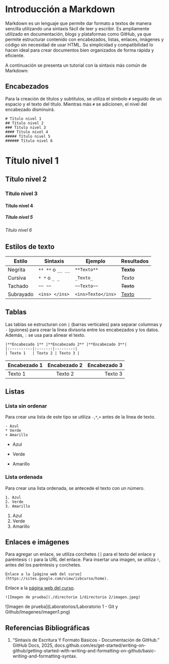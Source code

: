# Introducción a Markdown
Markdown es un lenguaje que permite dar formato a textos de manera sencilla utilizando una sintaxis fácil de leer y escribir. Es ampliamente utilizado en documentación, blogs y plataformas como GitHub, ya que permite estructurar contenido con encabezados, listas, enlaces, imágenes y código sin necesidad de usar HTML. Su simplicidad y compatibilidad lo hacen ideal para crear documentos bien organizados de forma rápida y eficiente.

A continuación se presenta un tutorial con la sintaxis más común de Markdown:

## Encabezados
Para la creación de títulos y subtítulos, se utiliza el símbolo `#` seguido de un espacio y el texto del título. Mientras más `#` se adicionen, el nivel del encabezado disminuirá.

```
# Título nivel 1  
## Título nivel 2
### Título nivel 3
#### Título nivel 4  
##### Título nivel 5
###### Título nivel 6
```
# Título nivel 1  
## Título nivel 2
### Título nivel 3
#### Título nivel 4  
##### Título nivel 5
###### Título nivel 6 

## Estilos de texto
| Estilo   | Sintaxis        | Ejemplo                  | Resultados                       |
|----------|----------------|--------------------------|----------------------------------|
| Negrita | `** **` o `__ __` | `**Texto**` | **Texto** |
| Cursiva | `* *` o `_ _` | `_Texto_` | *Texto* |
| Tachado | `~~ ~~` | `~~Texto~~` | ~~Texto~~ |
| Subrayado | `<ins> </ins>` | `<ins>Texto</ins>` | <ins>Texto</ins> |

## Tablas
Las tablas se estructuran con `|` (barras verticales) para separar columnas y `-` (guiones) para crear la línea divisoria entre los encabezados y los datos. Además, `:` se usa para alinear el texto.  

```
|**Encabezado 1** |**Encabezado 2** |**Encabezado 3**|
|:----------|:------:|--------:|
| Texto 1   | Texto 2 | Texto 3 |
```

| **Encabezado 1** | **Encabezado 2** | **Encabezado 3** |
|:----------|:------:|--------:|
| Texto 1   | Texto 2 | Texto 3 |


## Listas
### Lista sin ordenar
Para crear una lista de este tipo se utiliza `-`,`*`,`+` antes de la línea de texto.
```
- Azul
* Verde
+ Amarillo
```
- Azul
* Verde
+ Amarillo

### Lista ordenada
Para crear una lista ordenada, se antecede el texto con un número.
```
1. Azul
2. Verde
3. Amarillo
```
1. Azul
2. Verde
3. Amarillo

## Enlaces e imágenes
Para agregar un enlace, se utiliza corchetes `[]` para el texto del enlace y paréntesis `()` para la URL del enlace. Para insertar una imagen, se utiliza  `!`, antes del los paréntesis y corchetes.

```
Enlace a la [página web del curso](https://sites.google.com/view/isbcurso/home).
```
Enlace a la [página web del curso](https://sites.google.com/view/isbcurso/home).

```
![Imagen de prueba](./directorio 1/directorio 2/imagen.jpeg)
```
![Imagen de prueba](Laboratorios/Laboratorio 1 - Git y Github/Imagenes/imagen1.png)


## Referencias Bibliográficas
1. “Sintaxis de Escritura Y Formato Básicos - Documentación de GitHub.” GitHub Docs, 2025, docs.github.com/es/get-started/writing-on-github/getting-started-with-writing-and-formatting-on-github/basic-writing-and-formatting-syntax. 
